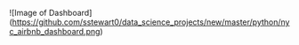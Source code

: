 ![Image of Dashboard]
(https://github.com/sstewart0/data_science_projects/new/master/python/nyc_airbnb_dashboard.png)
